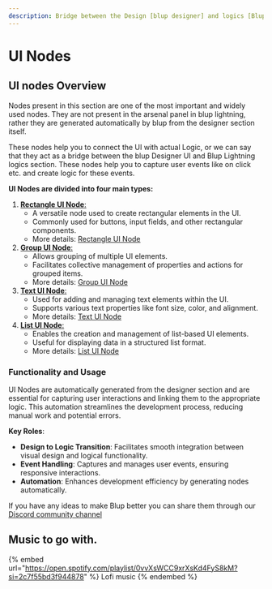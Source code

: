 ```yaml
---
description: Bridge between the Design [blup designer] and logics [Blup Logics].
---
```


# UI Nodes

## UI nodes Overview

Nodes present in this section are one of the most important and widely used nodes. They are not present in the arsenal panel in blup lightning, rather they are generated automatically by blup from the designer section itself.

These nodes help you to connect the UI with actual Logic, or we can say that they act as a bridge between the blup Designer UI and Blup Lightning logics section. These nodes help you to capture user events like on click etc. and create logic for these events.

**UI Nodes are divided into four main types:**

1. [**Rectangle UI Node**:](rectangle-ui-node.md)
   * A versatile node used to create rectangular elements in the UI.
   * Commonly used for buttons, input fields, and other rectangular components.
   * More details: [Rectangle UI Node](https://docs.blup.in/wiki/logics/ui-nodes/rectangle-ui-node)
2. [**Group UI Node**:](group-ui-node.md)
   * Allows grouping of multiple UI elements.
   * Facilitates collective management of properties and actions for grouped items.
   * More details: [Group UI Node](https://docs.blup.in/wiki/logics/ui-nodes/group-ui-node)
3. [**Text UI Node**:](text-ui-node.md)
   * Used for adding and managing text elements within the UI.
   * Supports various text properties like font size, color, and alignment.
   * More details: [Text UI Node](https://docs.blup.in/wiki/logics/ui-nodes/text-ui-node)
4. [**List UI Node**:](https://docs.blup.in/wiki/logics/ui-nodes/list-ui-node)
   * Enables the creation and management of list-based UI elements.
   * Useful for displaying data in a structured list format.
   * More details: [List UI Node](https://docs.blup.in/wiki/logics/ui-nodes/list-ui-node)

### Functionality and Usage

UI Nodes are automatically generated from the designer section and are essential for capturing user interactions and linking them to the appropriate logic. This automation streamlines the development process, reducing manual work and potential errors.

**Key Roles**:

* **Design to Logic Transition**: Facilitates smooth integration between visual design and logical functionality.
* **Event Handling**: Captures and manages user events, ensuring responsive interactions.
* **Automation**: Enhances development efficiency by generating nodes automatically.

If you have any ideas to make Blup better you can share them through our [Discord community channel](https://discord.com/channels/940632966093234176/965313562425823303)

## Music to go with.

{% embed url="https://open.spotify.com/playlist/0vvXsWCC9xrXsKd4FyS8kM?si=2c7f55bd3f944878" %}
Lofi music
{% endembed %}
